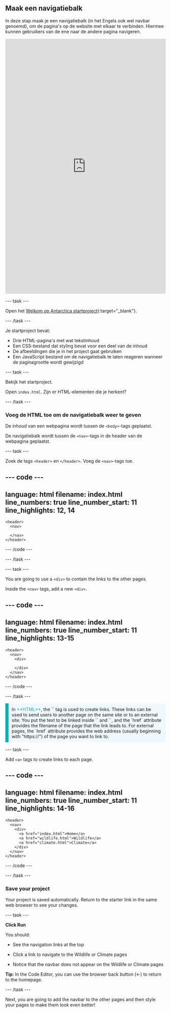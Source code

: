 ## Maak een navigatiebalk

In deze stap maak je een navigatiebalk (in het Engels ook wel navbar genoemd), om de pagina's op de website met elkaar te verbinden. Hiermee kunnen gebruikers van de ene naar de andere pagina navigeren.

<iframe src="https://editor.raspberrypi.org/en/embed/viewer/welcome-to-antarctica-step2" width="100%" height="800" frameborder="0" marginwidth="0" marginheight="0" allowfullscreen> </iframe>

\--- task ---

Open het [Welkom op Antarctica startproject](https://editor.raspberrypi.org/en/projects/welcome-to-antarctica-starter){:target="_blank"}.

\--- /task ---

Je startproject bevat:

- Drie HTML-pagina's met wat tekstinhoud
- Een CSS-bestand dat styling bevat voor een deel van de inhoud
- De afbeeldingen die je in het project gaat gebruiken
- Een JavaScript bestand om de navigatiebalk te laten reageren wanneer de paginagrootte wordt gewijzigd

\--- task ---

Bekijk het startproject.

Open `index.html`. Zijn er HTML-elementen die je herkent?

\--- /task ---

### Voeg de HTML toe om de navigatiebalk weer te geven

De inhoud van een webpagina wordt tussen de `<body>`-tags geplaatst.

De navigatiebalk wordt tussen de `<nav>`-tags in de header van de webpagina geplaatst.

\--- task ---

Zoek de tags `<header>` en `</header>`.
Voeg de `<nav>`-tags toe.

## --- code ---

language: html
filename: index.html
line_numbers: true
line_number_start: 11
line_highlights: 12, 14
------------------------------------------------------------

```
<header>
  <nav>
    
  </nav>
</header>
```

\--- /code ---

\--- /task ---

\--- task ---

You are going to use a `<div>` to contain the links to the other pages.

Inside the `<nav>` tags, add a new `<div>`.

## --- code ---

language: html
filename: index.html
line_numbers: true
line_number_start: 11
line_highlights: 13-15
-----------------------------------------------------------

```
<header>
  <nav>
    <div>

    </div>
  </nav>
</header>
```

\--- /code ---

\--- /task ---

<p style="border-left: solid; border-width:10px; border-color: #0faeb0; background-color: aliceblue; padding: 10px;">
In <span style="color: #0faeb0">**HTML**</span>, the `<a>` tag is used to create links. These links can be used to send users to another page on the same site or to an external site. You put the text to be linked inside `<a>` and `</a>`, and the `href` attribute provides the filename of the page that the link leads to. For external pages, the `href` attribute provides the web address (usually beginning with "https://") of the page you want to link to.
</p>

\--- task ---

Add `<a>` tags to create links to each page.

## --- code ---

language: html
filename: index.html
line_numbers: true
line_number_start: 11
line_highlights: 14-16
-----------------------------------------------------------

```
<header>
  <nav>
    <div>
      <a href="index.html">Home</a>
      <a href="wildlife.html">Wildlife</a>
      <a href="climate.html">Climate</a>
    </div>
  </nav>
</header>
```

\--- /code ---

\--- /task ---

### Save your project

Your project is saved automatically. Return to the starter link in the same web browser to see your changes.

\--- task ---

**Click Run**

You should:

- See the navigation links at the top

- Click a link to navigate to the Wildlife or Climate pages

- Notice that the navbar does not appear on the Wildlife or Climate pages

**Tip:** In the Code Editor, you can use the browser back button (←) to return to the homepage.

\--- /task ---

Next, you are going to add the navbar to the other pages and then style your pages to make them look even better!
